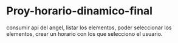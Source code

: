 # Proy-horario-dinamico-final
 consumir api del angel, listar los elementos, poder seleccionar los elementos, crear un horario con los que selecciono el usuario.
